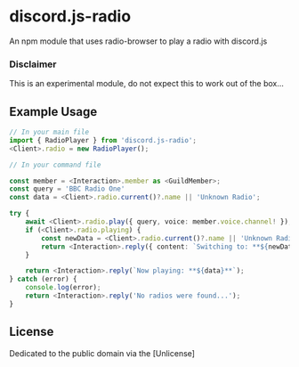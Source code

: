 # discord.js-radio

An npm module that uses radio-browser to play a radio with discord.js

### Disclaimer

This is an experimental module, do not expect this to work out of the box...

## Example Usage

```ts
// In your main file
import { RadioPlayer } from 'discord.js-radio';
<Client>.radio = new RadioPlayer();

// In your command file

const member = <Interaction>.member as <GuildMember>;
const query = 'BBC Radio One'
const data = <Client>.radio.current()?.name || 'Unknown Radio';

try {
	await <Client>.radio.play({ query, voice: member.voice.channel! });
	if (<Client>.radio.playing) {
		const newData = <Client>.radio.current()?.name || 'Unknown Radio';
		return <Interaction>.reply({ content: `Switching to: **${newData}** from **${data}**` });
	}

	return <Interaction>.reply(`Now playing: **${data}**`);
} catch (error) {
	console.log(error);
	return <Interaction>.reply('No radios were found...');
}
```

## License

Dedicated to the public domain via the [Unlicense]
